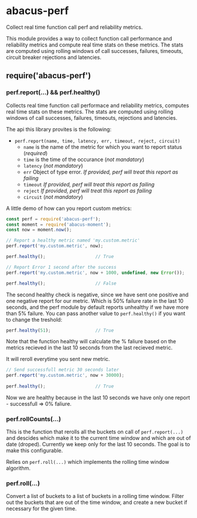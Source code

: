 abacus-perf
===

Collect real time function call perf and reliability metrics.

This module provides a way to collect function call performance and reliability
metrics and compute real time stats on these metrics. The stats are computed
using rolling windows of call successes, failures, timeouts, circuit breaker
rejections and latencies.

## require('abacus-perf')

### perf.report(...)  &&  perf.healthy()

Collects real time function call performace and reliability metrics, computes real time stats on these metrics. 
The stats are computed using rolling windows of call successes, failures, timeouts, rejections and latencies.

The api this library provites is the following:
 - `perf.report(name, time, latency, err, timeout, reject, circuit)`
   - `name` is the name of the metric for which you want to report status (_required_)
   - `time` is the time of the occurance (_not mandatory_)
   - `latency` (_not mandatory_)
   - `err`  Object of type error. _If provided, perf will treat this report as failing_
   - `timeout` _If provided, perf will treat this report as failing_
   - `reject`  _If provided, perf will treat this report as failing_
   - `circuit` (_not mandatory_)


A little demo of how can you report custom metrics:
```js
const perf = require('abacus-perf');
const moment = require('abacus-moment');
const now = moment.now();

// Report a healthy metric named 'my.custom.metric'
perf.report('my.custom.metric', now);

perf.healthy();                   // True

// Report Error 1 second after the success
perf.report('my.custom.metric', now + 1000, undefined, new Error());

perf.healthy();                   // False
```

The second healthy check is negative, since we have sent one positive and one negative report for our metric.
Which is 50% failure rate in the last 10 seconds, and the perf module by default reports unhealthy if we have 
more than 5% failure. You can pass another value to `perf.healthy()` if you want to change the treshold:

```js
perf.healthy(51);                 // True
```

Note that the function healthy will calculate the % faliure 
based on the metrics recieved in the last 10 seconds from the last recieved metric.

It will reroll everytime you sent new metric.

```js
// Send successfull metric 30 seconds later
perf.report('my.custom.metric', now + 30000);
 
perf.healthy();                   // True
```
Now we are healthy because in the last 10 seconds we have only one report - successfull => 0% faliure.

### perf.rollCounts(...)
This is the function that rerolls all the buckets on call of `perf.report(...)` and descides which make it to the current time window and which are out of date (droped). Currently we keep only for the last 10 seconds. The goal is to make this configurable.

Relies on `perf.roll(...)` which implements the rolling time window algorithm.

### perf.roll(...)
Convert a list of buckets to a list of buckets in a rolling time window.
Filter out the buckets that are out of the time window, and create a new
bucket if necessary for the given time.
